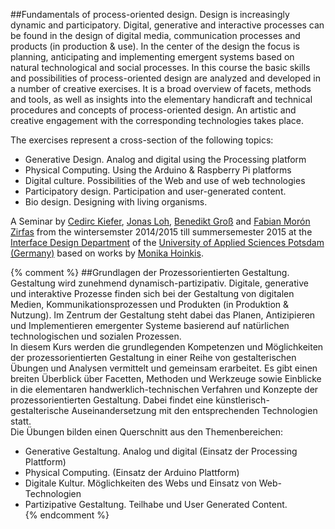 ##Fundamentals of process-oriented design.
Design is increasingly dynamic and participatory. Digital, generative and interactive processes can be found in the design of digital media, communication processes and products (in production & use). In the center of the design the focus is planning, anticipating and implementing emergent systems based on natural technological and social processes.
In this course the basic skills and possibilities of process-oriented design are analyzed and developed in a number of creative exercises. It is a broad overview of facets, methods and tools, as well as insights into the elementary handicraft and technical procedures and concepts of process-oriented design. An artistic and creative engagement with the corresponding technologies takes place.  

The exercises represent a cross-section of the following topics:  

- Generative Design. Analog and digital using the Processing platform  
- Physical Computing. Using the Arduino & Raspberry Pi platforms  
- Digital culture. Possibilities of the Web and use of web technologies  
- Participatory design. Participation and user-generated content.  
- Bio design. Designing with living organisms.  

A Seminar by [Cedirc Kiefer](https://twitter.com/CedricKiefer), [Jonas Loh](https://twitter.com/jonas_loh), [Benedikt Groß](https://twitter.com/bndktgrs) and [Fabian Morón Zirfas](https://twitter.com/fabiantheblind) from the wintersemster 2014/2015 till summersemester 2015 at the [Interface Design Department](https://twitter.com/idpotsdam) of the [University of Applied Sciences Potsdam (Germany)](http://www.fh-potsdam.de/) based on works by [Monika Hoinkis](http://www.fh-potsdam.de/person/person-action/monika-hoinkis/show/Person/).  


{% comment %}
##Grundlagen der Prozessorientierten Gestaltung.
Gestaltung wird zunehmend dynamisch-partizipativ. Digitale, generative und interaktive Prozesse finden sich bei der Gestaltung von digitalen Medien, Kommunikationsprozessen und Produkten (in Produktion &amp; Nutzung). Im Zentrum der Gestaltung steht dabei das Planen, Antizipieren und Implementieren emergenter Systeme basierend auf natürlichen technologischen und sozialen Prozessen.  
In diesem Kurs werden die grundlegenden Kompetenzen und Möglichkeiten der prozessorientierten Gestaltung in einer Reihe von gestalterischen Übungen und Analysen vermittelt und gemeinsam erarbeitet. Es gibt einen breiten Überblick über Facetten, Methoden und Werkzeuge sowie Einblicke in die elementaren handwerklich-technischen Verfahren und Konzepte der prozessorientierten Gestaltung. Dabei findet eine künstlerisch-gestalterische Auseinandersetzung mit den entsprechenden Technologien statt.  
Die Übungen bilden einen Querschnitt aus den Themenbereichen:
  
- Generative Gestaltung. Analog und digital (Einsatz der Processing Plattform)  
- Physical Computing. (Einsatz der Arduino Plattform)  
- Digitale Kultur. Möglichkeiten des Webs und Einsatz von Web-Technologien  
- Partizipative Gestaltung. Teilhabe und User Generated Content.  
{% endcomment %}
